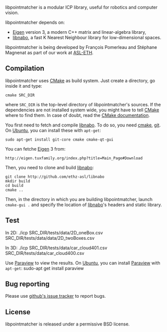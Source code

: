libpointmatcher is a modular ICP library, useful for robotics and computer vision.

libpointmatcher depends on:

 * [Eigen] version 3, a modern C++ matrix and linear-algebra library,
 * [libnabo], a fast K Nearest Neighbour library for low-dimensional spaces.
 
libpointmatcher is being developed by François Pomerleau and Stéphane Magnenat as part of our work at [ASL-ETH](http://www.asl.ethz.ch).


Compilation
-----------

libpointmatcher uses [CMake] as build system.
Just create a directory, go inside it and type:

	cmake SRC_DIR
    
where `SRC_DIR` is the top-level directory of libpointmatcher's sources.
If the dependencies are not installed system wide, you might have to tell [CMake] where to find them.
In case of doubt, read the [CMake documentation].

You first need to fetch and compile [libnabo].
To do so, you need [cmake], [git].
On [Ubuntu], you can install these with `apt-get`:

	sudo apt-get install git-core cmake cmake-qt-gui

You can fetche [Eigen] 3 from:

	http://eigen.tuxfamily.org/index.php?title=Main_Page#Download
	
Then, you need to clone and build [libnabo]:

	git clone http://github.com/ethz-asl/libnabo
	mkdir build
	cd build
	cmake ..

Then, in the directory in which you are building libpointmatcher, launch `cmake-gui .` and specify the location of [libnabo]'s headers and static library.


Test
----

In 2D:
	./icp SRC_DIR/tests/data/2D_oneBox.csv SRC_DIR/tests/data/data/2D_twoBoxes.csv

In 3D:
	./icp SRC_DIR/tests/data/car_cloud401.csv SRC_DIR/tests/data/car_cloud400.csv

Use [Paraview] to view the results.
On [Ubuntu], you can install [Paraview] with `apt-get`:
	sudo-apt get install paraview


Bug reporting
-------------

Please use [github's issue tracker](http://github.com/ethz-asl/libpointmatcher/issues) to report bugs.


License
-------

libpointmatcher is released under a permissive BSD license.

[Ubuntu]: http://www.ubuntu.com
[CMake]: http://www.cmake.org
[CMake documentation]: http://www.cmake.org/cmake/help/cmake2.6docs.html
[git]: http://git-scm.com
[Eigen]: http://eigen.tuxfamily.org
[libnabo]: http://github.com/ethz-asl/libnabo
[Paraview]: http://www.paraview.org/
